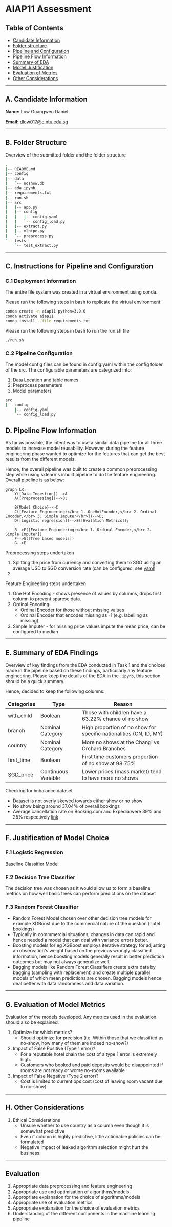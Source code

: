 # AIAP11 Assessment


## Table of Contents
 - [Candidate Information](#a-candidate-information)
 - [Folder structure](#b-folder-structure)
 - [Pipeline and Configuration](#c-instructions-for-pipeline-and-configuration)
 - [Pipeline Flow Information](#d-pipeline-flow-information)
 - [Summary of EDA](#e-summary-of-eda-findings)
 - [Model Justification](#f-justification-of-model-choice)
 - [Evaluation of Metrics](#g-evaluation-of-model-metrics)
 - [Other Considerations](#h-other-considerations)

---

## A. Candidate Information

**Name:** Low Guangwen Daniel

**Email:** dlow017@e.ntu.edu.sg

---

## B. Folder Structure

Overview of the submitted folder and the folder structure

```bash
.
|-- README.md
|-- config
|-- data
|   `-- noshow.db
|-- eda.ipynb
|-- requirements.txt
|-- run.sh
|-- src
|   |-- app.py
|   |-- config
|   |   |-- config.yaml
|   |   `-- config_load.py
|   |-- extract.py
|   |-- mlpipe.py
|   `-- preprocess.py
`-- tests
    `-- test_extract.py
```

---

## C. Instructions for Pipeline and Configuration

### C.1 Deployment Information

The entire file system was created in a virtual environment using conda.

Please run the following steps in bash to replicate the virtual environment:

```bash
conda create -n aiap11 python=3.9.0
conda activate aiap11
conda install --file requirements.txt
```

Please run the following steps in bash to run the run.sh file

```bash
./run.sh
```


### C.2 Pipeline Configuration

The model config files can be found in config.yaml within the config folder of the src. The configurable parameters are categrized into:

 1. Data Location and table names
 2. Preprocess parameters
 3. Model parameters

```bash
src
|-- config
    |-- config.yaml
    `-- config_load.py
```


## D. Pipeline Flow Information

As far as possible, the intent was to use a similar data pipeline for all three models to increase model reusability. However, during the feature engineering phase wanted to optimize for the features that can get the best results from the different models.

Hence, the overall pipeline was built to create a common preprocessing step while using sklearn's inbuilt pipeline to do the feature engineering. Overall pipeline is as below:

```mermaid
graph LR;
    Y([Data Ingestion])-->A
    A([Preprocessing])-->B;

    B{Model Choice}-->C
    C([Feature Engineering:</br> 1. OneHotEncoder,</br> 2. Ordinal Encoder,</br> 3. Simple Imputer</br>])-->D;
    D([Logistic regression])-->E([Evalation Metrics]);

    B-->F([Feature Engineering:</br> 1. Ordinal Encoder,</br> 2. Simple Imputer])
    F-->G([Tree based models])
    G-->E
```

Preprocessing steps undertaken

1. Splitting the price from currency and converting them to SGD using an average USD to SGD conversion rate (can be configured, see [yaml](#c2-pipeline-configuration))
2. 

Feature Engineering steps undertaken

1. One Hot Encoding - shows presence of values by columns, drops first column to prevent sparese data.
2. Ordinal Encoding:
    - Ordinal Encoder for those without missing values
    - Ordinal Encoder that encodes missing as -1 (e.g. labelling as missing)
3. Simple Imputer - for missing price values impute the mean price, can be configured to median

---

## E. Summary of EDA Findings

Overview of key findings from the EDA conducted in Task 1 and the choices made in the pipeline based on these findings, particularly any feature engineering. Please keep the
details of the EDA in the `.ipynb`, this section should be a quick summary.

Hence, decided to keep the following columns:

| Categories| Type| Reason|
|---|---|---|
| with_child | Boolean| Those with children have a 63.22% chance of no show |
| branch | Nominal Category| High proportion of no show for specific nationalities (CN, ID, MY)|
| country | Nominal Category| More no shows at the Changi vs Orchard Branches|
| first_time | Boolean| First time customers proportion of no show at 98.75% |
| SGD_price | Continuous Variable| Lower prices (mass market) tend to have more no shows|

Checking for imbalance dataset

- Dataset is not overly skewed towards either show or no show
- No show being around 37.04% of overall bookings
- Average cancellation rate on Booking.com and Expedia were 39% and 25% respectively [link](https://www.hoteliga.com/en/blog/how-to-reduce-no-shows-at-your-hotel)

---

## F. Justification of Model Choice


### F.1 Logistic Regression

Baseline Classifier Model

### F.2 Decision Tree Classifier

The decision tree was chosen as it would allow us to form a baseline metrics on how well basic trees can perform predictions on the dataset

### F.3 Random Forest Classifier

- Random Forest Model chosen over other decision tree models for example XGBoost due to the commercial nature of the question (hotel bookings)
- Typically in commmercial situations, changes in data can rapid and hence needed a model that can deal with variance errors better.
- Boosting models for eg XGBoost employs iterative strategy for adjusting an observation's weight based on the previous wrongly classified information, hence boosting models generally result in better prediction outcomes but may not always generalize well.
- Bagging models like Random Forest Classifiers create extra data by bagging (sampling with replacement) and create multiple parallel models of which mean predictions are chosen. Bagging models hence deal better with data randomness and data variation.

---

## G. Evaluation of Model Metrics

Evaluation of the models developed. Any metrics used in the evaluation should also be
explained.

1. Optimize for which metrics?
    - Should optimize for precision (i.e. Within those that we classified as no-show, how many of them are indeed no-show?)
2. Impact of False Positive (Type 1 error)?
    - For a reputable hotel chain the cost of a type 1 error is extremely high. 
    - Customers who booked and paid deposits would be disappointed if rooms are not ready or worse no-rooms available
3. Impact of False Negative (Type 2 error)?
    - Cost is limited to current ops cost (cost of leaving room vacant due to no-show)  

---

## H. Other Considerations

1. Ethical Considerations
    - Unsure whether to use country as a column even though it is somewhat predictive
    - Even if column is highly predictive, little actionable policies can be formulated
    - Negative impact of leaked algorithm selection might hurt the business.

---

## Evaluation

1. Appropriate data preprocessing and feature engineering
2. Appropriate use and optimisation of algorithms/models
3. Appropriate explanation for the choice of algorithms/models
4. Appropriate use of evaluation metrics
5. Appropriate explanation for the choice of evaluation metrics
6. Understanding of the different components in the machine learning pipeline
